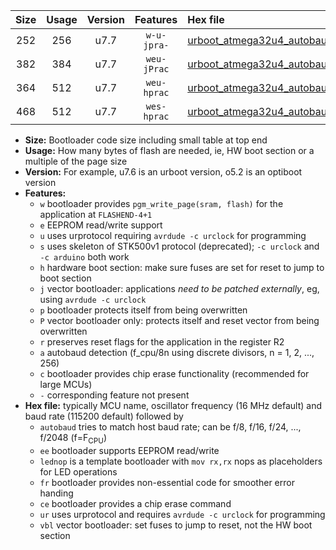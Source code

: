 |Size|Usage|Version|Features|Hex file|
|:-:|:-:|:-:|:-:|:--|
|252|256|u7.7|`w-u-jpra-`|[urboot_atmega32u4_autobaud_ur_vbl.hex](https://raw.githubusercontent.com/stefanrueger/urboot.hex/main/mcus/atmega32u4/autobaud/urboot_atmega32u4_autobaud_ur_vbl.hex)|
|382|384|u7.7|`weu-jPrac`|[urboot_atmega32u4_autobaud_ee_lednop_fr_ce_ur_vbl.hex](https://raw.githubusercontent.com/stefanrueger/urboot.hex/main/mcus/atmega32u4/autobaud/urboot_atmega32u4_autobaud_ee_lednop_fr_ce_ur_vbl.hex)|
|364|512|u7.7|`weu-hprac`|[urboot_atmega32u4_autobaud_ee_lednop_fr_ce_ur.hex](https://raw.githubusercontent.com/stefanrueger/urboot.hex/main/mcus/atmega32u4/autobaud/urboot_atmega32u4_autobaud_ee_lednop_fr_ce_ur.hex)|
|468|512|u7.7|`wes-hprac`|[urboot_atmega32u4_autobaud_ee_lednop_fr_ce.hex](https://raw.githubusercontent.com/stefanrueger/urboot.hex/main/mcus/atmega32u4/autobaud/urboot_atmega32u4_autobaud_ee_lednop_fr_ce.hex)|

- **Size:** Bootloader code size including small table at top end
- **Usage:** How many bytes of flash are needed, ie, HW boot section or a multiple of the page size
- **Version:** For example, u7.6 is an urboot version, o5.2 is an optiboot version
- **Features:**
  + `w` bootloader provides `pgm_write_page(sram, flash)` for the application at `FLASHEND-4+1`
  + `e` EEPROM read/write support
  + `u` uses urprotocol requiring `avrdude -c urclock` for programming
  + `s` uses skeleton of STK500v1 protocol (deprecated); `-c urclock` and `-c arduino` both work
  + `h` hardware boot section: make sure fuses are set for reset to jump to boot section
  + `j` vector bootloader: applications *need to be patched externally*, eg, using `avrdude -c urclock`
  + `p` bootloader protects itself from being overwritten
  + `P` vector bootloader only: protects itself and reset vector from being overwritten
  + `r` preserves reset flags for the application in the register R2
  + `a` autobaud detection (f_cpu/8n using discrete divisors, n = 1, 2, ..., 256)
  + `c` bootloader provides chip erase functionality (recommended for large MCUs)
  + `-` corresponding feature not present
- **Hex file:** typically MCU name, oscillator frequency (16 MHz default) and baud rate (115200 default) followed by
  + `autobaud` tries to match host baud rate; can be f/8, f/16, f/24, ..., f/2048 (f=F<sub>CPU</sub>)
  + `ee` bootloader supports EEPROM read/write
  + `lednop` is a template bootloader with `mov rx,rx` nops as placeholders for LED operations
  + `fr` bootloader provides non-essential code for smoother error handing
  + `ce` bootloader provides a chip erase command
  + `ur` uses urprotocol and requires `avrdude -c urclock` for programming
  + `vbl` vector bootloader: set fuses to jump to reset, not the HW boot section
